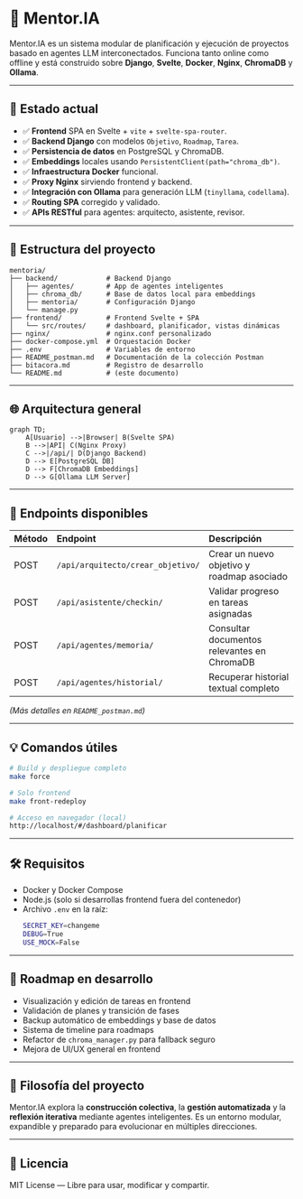 # 🧐 Mentor.IA

Mentor.IA es un sistema modular de planificación y ejecución de proyectos basado en agentes LLM interconectados. Funciona tanto online como offline y está construido sobre **Django**, **Svelte**, **Docker**, **Nginx**, **ChromaDB** y **Ollama**.

---

## 🔧 Estado actual

- ✅ **Frontend** SPA en Svelte + `vite` + `svelte-spa-router`.
- ✅ **Backend Django** con modelos `Objetivo`, `Roadmap`, `Tarea`.
- ✅ **Persistencia de datos** en PostgreSQL y ChromaDB.
- ✅ **Embeddings** locales usando `PersistentClient(path="chroma_db")`.
- ✅ **Infraestructura Docker** funcional.
- ✅ **Proxy Nginx** sirviendo frontend y backend.
- ✅ **Integración con Ollama** para generación LLM (`tinyllama`, `codellama`).
- ✅ **Routing SPA** corregido y validado.
- ✅ **APIs RESTful** para agentes: arquitecto, asistente, revisor.

---

## 💾 Estructura del proyecto

```
mentoria/
├── backend/            # Backend Django
│   ├── agentes/        # App de agentes inteligentes
│   ├── chroma_db/      # Base de datos local para embeddings
│   ├── mentoria/       # Configuración Django
│   └── manage.py
├── frontend/           # Frontend Svelte + SPA
│   └── src/routes/     # dashboard, planificador, vistas dinámicas
├── nginx/              # nginx.conf personalizado
├── docker-compose.yml  # Orquestación Docker
├── .env                # Variables de entorno
├── README_postman.md   # Documentación de la colección Postman
├── bitacora.md         # Registro de desarrollo
└── README.md           # (este documento)
```

---

## 🌐 Arquitectura general

```mermaid
graph TD;
    A[Usuario] -->|Browser| B(Svelte SPA)
    B -->|API| C(Nginx Proxy)
    C -->|/api/| D(Django Backend)
    D --> E[PostgreSQL DB]
    D --> F[ChromaDB Embeddings]
    D --> G[Ollama LLM Server]
```

---

## 📢 Endpoints disponibles

| Método | Endpoint                          | Descripción                                    |
|:--------|:----------------------------------|:-----------------------------------------------|
| POST    | `/api/arquitecto/crear_objetivo/` | Crear un nuevo objetivo y roadmap asociado    |
| POST    | `/api/asistente/checkin/`         | Validar progreso en tareas asignadas          |
| POST    | `/api/agentes/memoria/`            | Consultar documentos relevantes en ChromaDB   |
| POST    | `/api/agentes/historial/`          | Recuperar historial textual completo          |

*(Más detalles en `README_postman.md`)*

---

## 💡 Comandos útiles

```bash
# Build y despliegue completo
make force

# Solo frontend
make front-redeploy

# Acceso en navegador (local)
http://localhost/#/dashboard/planificar
```

---

## 🛠️ Requisitos

- Docker y Docker Compose
- Node.js (solo si desarrollas frontend fuera del contenedor)
- Archivo `.env` en la raíz:
  ```bash
  SECRET_KEY=changeme
  DEBUG=True
  USE_MOCK=False
  ```

---

## 🔄 Roadmap en desarrollo

- Visualización y edición de tareas en frontend
- Validación de planes y transición de fases
- Backup automático de embeddings y base de datos
- Sistema de timeline para roadmaps
- Refactor de `chroma_manager.py` para fallback seguro
- Mejora de UI/UX general en frontend

---

## 🤖 Filosofía del proyecto

Mentor.IA explora la **construcción colectiva**, la **gestión automatizada** y la **reflexión iterativa** mediante agentes inteligentes. Es un entorno modular, expandible y preparado para evolucionar en múltiples direcciones.

---

## 👥 Licencia

MIT License — Libre para usar, modificar y compartir.